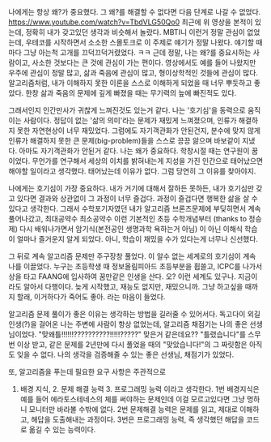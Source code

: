 나에게는 항상 왜?가 중요했다.
그 왜?를 해결할 수 없다면 다음 단계로 나갈 수 없었다.
https://www.youtube.com/watch?v=TbdVLG50Qo0
최근에 위 영상을 본적이 있는데, 정확히 내가 갖고있던 생각과 비슷해서 놀랐다.
MBTI니 이런거 정말 관심이 없었는데, 우테코를 시작하면서 소소한 스몰토크로 이 주제로 얘기가 정말 나왔다. 얘기할 때마다 그냥 아는척 고개를 끄덕끄덕거렸었다. ㅋㅋ
근데 정말, 나는 왜?를 중요시하는 사람이고, 사소한 것보다는 큰 것에 관심이 가는 편이다. 영상에서도 예를 들어 나왔지만 우주에 관심이 정말 많고, 삶과 죽음에 관심이 많고, 형이상학적인 것들에 관심이 많다. 알고리즘처럼, 내가 이해하지 못한 이론을 스스로 이해하게 되었을 때 너무 뿌듯하고 좋았다. 한창 삶과 죽음의 문제에 깊게 빠졌을 때는 무기력의 늪에 빠진적도 있다.

그래서인지 인간만사가 귀찮게 느껴진것도 있는거 같다. 나는 '호기심'을 동력으로 움직이는 사람이다. 정답이 없는 '삶의 의미'라는 문제가 재밌게 느껴졌으며, 인류가 해결하지 못한 자연현상이 너무 재밌었다. 그럼에도 자기객관화가 안된건지, 분수에 맞지 않게 인류가 해결하지 못한 큰 문제(big-problem)들을 스스로 끙끙 앓으며 바보같이 지냈다. 아마도 자기객관화가 안된거 같다.
나는 왜가 중요하다. 학창시절 때는 연구원이 꿈이었다. 무언가를 연구해서 세상의 이치를 밝혀내는게 지성을 가진 인간으로 태어났으면 해야할 일이라고 생각했다. 태어났는데 이유가 없다. 그럼 당연히 그 이유를 찾아야지.

나에게는 호기심이 가장 중요하다. 내가 거기에 대해서 잘하든 못하든, 내가 호기심만 갖고 있다면 결과와 상관없이 그 과정이 너무 즐겁다. 과정이 즐겁다면 행복한 삶을 살 수 있다고 생각한다. 그래서 수학포기자였던 내가 알고리즘 브론즈문제에 부딪히면서 계속 풀어나갔고, 최대공약수 최소공약수 이런 기본적인 초등 수학개념부터 (thanks to 정승제) 다시 배워나가면서 암기식(본전공인 생명과학 욕하는거 아님) 이 아닌 이해식 학습이 얼마나 즐거운지 알게 되었다. 아니, 학습이 재밌을 수가 있다는게 너무나 신선했다.

그 뒤로 계속 알고리즘 문제만 주구장창 풀었다. 이 알수 없는 세계로의 호기심이 계속 나를 이끌었다. 누구는 초등학생 때 정보올림피아드 초등부분을 휩쓸고, ICPC를 나가서 상을 타고 FAANG에 입사하여 꿈만같은 인생을 산다. 오? 이런 세계도 있구나. 지금이라도 알아서 다행이다. 늦게 시작했고, 재능도 없지만, 재밌으니까. 그냥 하고싶을 때까지 할래, 이거하다가 죽어도 좋아. 라는 마음이 들었다.

알고리즘 문제 풀이가 좋은 이유는 생각하는 방법을 길러줄 수 있어서다. 독고다이 외길 인생(?)을 걸어온 나는 주변에 사람이 항상 없었는데, 알고리즘 채점기는 나의 좋은 선생님이었다. "맞왜틀!!!!!!??????????!!!!!?????" 맞은거 같은데요?? "틀렸습니다"를 스무번 이상 받고, 같은 문제를 2년만에 다시 풀었을 때의 "맞았습니다!"의 그 짜릿함은 아직도 잊을 수 없다. 나의 생각을 검증해줄 수 있는 좋은 선생님, 채점기가 있었다.

또, 알고리즘을 푸는데 필요한 요구 사항은 주관적으로 
1. 배경 지식, 2. 문제 해결 능력 3. 프로그래밍 능력
이라고 생각한다. 1번 배경지식은 예를 들어 에라토스테네스의 체를 써야하는 문제인데 이걸 모르고있다면 그냥 멍하니 모니터만 바라볼 수밖에 없다. 2번 문제해결 능력은 문제를 읽고, 제대로 이해하고, 해답을 도출해내는 과정이다. 3번은 프로그래밍 능력, 즉 생각했던 해답을 코드로 옮길 수 있는 능력이다.
